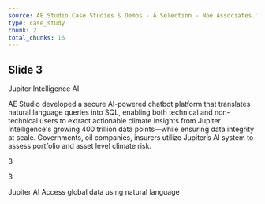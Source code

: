 ```yaml
---
source: AE Studio Case Studies & Demos - A Selection - Noë Associates.md
type: case_study
chunk: 2
total_chunks: 16
---
```


## Slide 3

Jupiter Intelligence AI

AE Studio developed a secure AI-powered chatbot platform that translates natural language queries into SQL, enabling both technical and non-technical users to extract actionable climate insights from Jupiter Intelligence's growing 400 trillion data points—while ensuring data integrity at scale. Governments, oil companies, insurers utilize Jupiter’s AI system to assess portfolio and asset level climate risk.

3

3

Jupiter AI
Access global data using natural language
